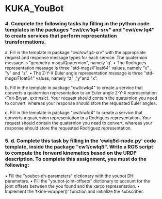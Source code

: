 # KUKA_YouBot

### 4. Complete the following tasks by filling in the python code templates in the packages "cwl/cw1q4-srv" and "cwl/cw Iq4" to create services that perform representation transformations. 

a. Fill in the template in package "cwl/cw1q4-srv" with the appropriate request and response message types for each service.
The quaternion message is "geometry-msgs/Quaternion", namely 'q'.
• The Rodrigues representation message is three "std-msgs/FIoat64" values, namely "x" , "y" and "z". 
• The Z-Y-X Euler angle representation message is three "std-msgs/FIoat64" values, namely "z" ,"y"and "x". 

b. Fill in the template in package "cwl/cwIq4" to create a service that converts a quaternion representation to an Euler angle Z-Y-X representation (Tait-Bryan, extrinsic). Your request should contain the quaternion you need to convert, whereas your response should store the requested Euler angles. 

c. Fill in the template in package "cwl/cwlq4" to create a service that converts a quaternion representation to a Rodrigues representation. Your request should contain the quaternion you need to convert, whereas your response should store the requested Rodriguez representation.

### 5. d. Complete this task by filling in the 'cwlq5d-node.py' code template, inside the package "cw1/cwlq5". Write a ROS script to compute the forward kinematics based on the URDF description. To complete this assignment, you must do the following: 
• Fill the "youbot-dh-parameters" dictionary with the youbot DH parameters.
• Fill the "youbot-joint-offsets" dictionary to account for the joint offsets between the you found and the xarco representation. 
• Implement the 'tkine-wrapper()' function and initialize the subscriber.
